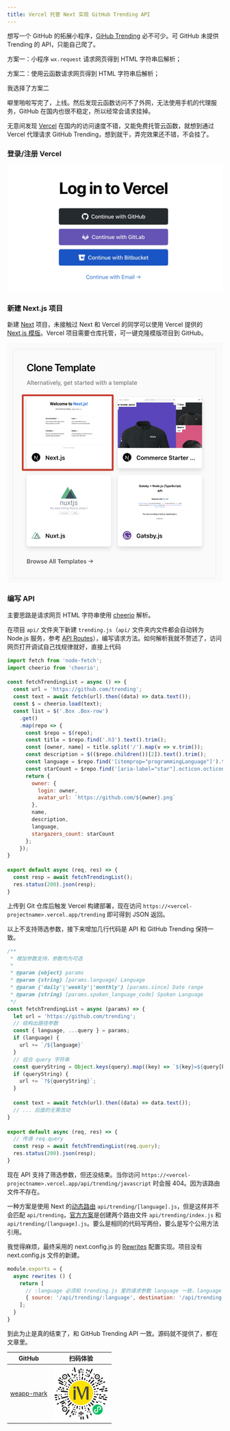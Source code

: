 ```yaml
---
title: Vercel 托管 Next 实现 GitHub Trending API
---
```


想写一个 GitHub 的拓展小程序，[GiHub Trending](https://github.com/trending) 必不可少。可 GitHub 未提供 Trending 的 API，只能自己爬了。

方案一：小程序 `wx.request` 请求网页得到 HTML 字符串后解析；

方案二：使用云函数请求网页得到 HTML 字符串后解析；

我选择了方案二

噼里啪啦写完了，上线。然后发现云函数访问不了外网，无法使用手机的代理服务，GitHub 在国内也很不稳定，所以经常会请求挂掉。

无意间发现 [Vercel](https://vercel.com) 在国内的访问速度不错，又能免费托管云函数，就想到通过 Vercel 代理请求 GitHub Trending，想到就干，弄完效果还不错，不会挂了。

### 登录/注册 Vercel

![Vercel 登录注册](./assets/vercel-login.jpg)

### 新建 Next.js 项目

新建 [Next](https://nextjs.org/) 项目，未接触过 Next 和 Vercel 的同学可以使用 Vercel 提供的 [Next.js 模版](https://vercel.com/new/select-scope?s=https%3A%2F%2Fgithub.com%2Fvercel%2Fvercel%2Ftree%2Fmaster%2Fexamples%2Fnextjs&template=nextjs&id=67753070&b=master)。Vercel 项目需要仓库托管，可一键克隆模版项目到 GitHub。

![Next.js 模版](./assets/vercel-temp-next.jpg)

### 编写 API

主要思路是请求网页 HTML 字符串使用 [cheerio](https://github.com/cheeriojs/cheerio) 解析。

在项目 `api/` 文件夹下新建 `trending.js`（`api/` 文件夹内文件都会自动转为 Node.js 服务，参考 [API Routes](https://nextjs.org/docs/api-routes/introduction)），编写请求方法。如何解析我就不赘述了，访问网页打开调试自己找规律就好，直接上代码

```javascript
import fetch from 'node-fetch';
import cheerio from 'cheerio';

const fetchTrendingList = async () => {
  const url = 'https://github.com/trending';
  const text = await fetch(url).then((data) => data.text());
  const $ = cheerio.load(text);
  const list = $('.Box .Box-row')
    .get()
    .map(repo => {
      const $repo = $(repo);
      const title = $repo.find('.h3').text().trim();
      const [owner, name] = title.split('/').map(v => v.trim());
      const description = $(($repo.children())[2]).text().trim();
      const language = $repo.find('[itemprop="programmingLanguage"]').text().trim();
      const starCount = $repo.find('[aria-label="star"].octicon.octicon-star').parent().text().trim();
      return {
        owner: {
          login: owner,
          avatar_url: `https://github.com/${owner}.png`
        },
        name,
        description,
        language,
        stargazers_count: starCount
      };
    });
}

export default async (req, res) => {
  const resp = await fetchTrendingList();
  res.status(200).json(resp);
}
```

上传到 Git 仓库后触发 Vercel 构建部署，现在访问 `https://<vercel-projectname>.vercel.app/trending` 即可得到 JSON 返回。

以上不支持筛选参数，接下来增加几行代码是 API 和 GitHub Trending 保持一致。

```javascript
/**
 * 增加参数支持，参数均为可选
 *
 * @param {object} params
 * @param {string} [params.language] Language
 * @param {'daily'|'weekly'|'monthly'} [params.since] Date range
 * @param {string} [params.spoken_language_code] Spoken Language
 */
const fetchTrendingList = async (params) => {
  let url = 'https://github.com/trending';
  // 结构出路径参数
  const { language, ...query } = params;
  if (language) {
    url += `/${language}`
  }
  // 组合 query 字符串
  const queryString = Object.keys(query).map((key) => `${key}=${query[key]}`).join('&');
  if (queryString) {
    url += `?${queryString}`;
  }
  
  const text = await fetch(url).then((data) => data.text());
  // ... 后面的无需改动
}

export default async (req, res) => {
  // 传递 req.query
  const resp = await fetchTrendingList(req.query);
  res.status(200).json(resp);
}
```

现在 API 支持了筛选参数，但还没结束。当你访问 `https://<vercel-projectname>.vercel.app/api/trending/javascript` 时会报 404。因为该路由文件不存在。

一种方案是使用 Next 的[动态路由](https://nextjs.org/docs/api-routes/dynamic-api-routes) `api/trending/[language].js`，但是这样并不会匹配 `api/trending`，[官方方案](https://nextjs.org/docs/api-routes/dynamic-api-routes#index-routes-and-dynamic-api-routes)是创建两个路由文件 `api/trending/index.js` 和 `api/trending/[language].js`。要么是相同的代码写两份，要么是写个公用方法引用。

我觉得麻烦，最终采用的 next.config.js 的 [Rewrites](https://nextjs.org/docs/api-reference/next.config.js/rewrites) 配置实现。项目没有 next.config.js 文件的新建。

```javascript
module.exports = {
  async rewrites () {
    return [
      // :language 必须和 trending.js 里的请求参数 language 一致，language 会包含在 req.query 里
      { source: '/api/trending/:language', destination: '/api/trending' }
    ];
  }
}
```

到此为止是真的结束了，和 GitHub Trending API 一致。源码就不提供了，都在文章里。

| GitHub                                            | 扫码体验                                                     |
| ------------------------------------------------- | ------------------------------------------------------------ |
| [weapp-mark](https://github.com/honye/weapp-mark) | <img src="./assets/imark-github-trending.png" alt="GitHub Trending" style="zoom:30%;" /> |